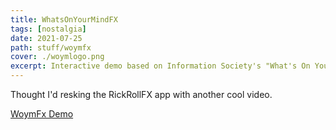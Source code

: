 ```yaml
---
title: WhatsOnYourMindFX
tags: [nostalgia]
date: 2021-07-25
path: stuff/woymfx
cover: ./woymlogo.png
excerpt: Interactive demo based on Information Society's "What's On Your Mind"
---
```


Thought I'd resking the RickRollFX app with another cool video.

[WoymFx Demo](https://woym.surge.sh/)